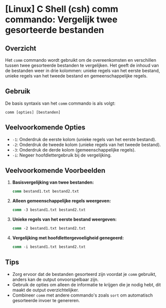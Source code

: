 # [Linux] C Shell (csh) comm commando: Vergelijk twee gesorteerde bestanden

## Overzicht
Het `comm` commando wordt gebruikt om de overeenkomsten en verschillen tussen twee gesorteerde bestanden te vergelijken. Het geeft de inhoud van de bestanden weer in drie kolommen: unieke regels van het eerste bestand, unieke regels van het tweede bestand en gemeenschappelijke regels.

## Gebruik
De basis syntaxis van het `comm` commando is als volgt:

```
comm [opties] [bestanden]
```

## Veelvoorkomende Opties
- `-1`: Onderdruk de eerste kolom (unieke regels van het eerste bestand).
- `-2`: Onderdruk de tweede kolom (unieke regels van het tweede bestand).
- `-3`: Onderdruk de derde kolom (gemeenschappelijke regels).
- `-i`: Negeer hoofdlettergebruik bij de vergelijking.

## Veelvoorkomende Voorbeelden

1. **Basisvergelijking van twee bestanden:**
   ```csh
   comm bestand1.txt bestand2.txt
   ```

2. **Alleen gemeenschappelijke regels weergeven:**
   ```csh
   comm -3 bestand1.txt bestand2.txt
   ```

3. **Unieke regels van het eerste bestand weergeven:**
   ```csh
   comm -2 bestand1.txt bestand2.txt
   ```

4. **Vergelijking met hoofdlettergevoeligheid genegeerd:**
   ```csh
   comm -i bestand1.txt bestand2.txt
   ```

## Tips
- Zorg ervoor dat de bestanden gesorteerd zijn voordat je `comm` gebruikt, anders kan de output onvoorspelbaar zijn.
- Gebruik de opties om alleen de informatie te krijgen die je nodig hebt, dit maakt de output overzichtelijker.
- Combineer `comm` met andere commando's zoals `sort` om automatisch gesorteerde invoer te genereren.